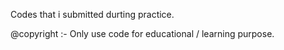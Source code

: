 Codes that i submitted durting practice.

@copyright :- Only use code for educational / learning purpose.
